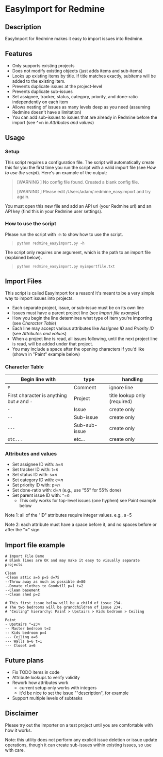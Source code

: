 EasyImport for Redmine
=============

## Description

EasyImport for Redmine makes it easy to import issues into Redmine.

## Features

- Only supports existing projects
- Does not modify existing objects (just adds items and sub-items)
- Looks up existing items by title. If title matches exactly, subitems will be added to the existing item.
- Prevents duplicate issues at the project-level
- Prevents duplicate sub-issues
- Set assignee, tracker, status, category, priority, and done-ratio independently on each item
- Allows nesting of issues as many levels deep as you need (assuming Redmine doesn't have a limitation)
- You can add sub-issues to issues that are already in Redmine before the import (see ^=n in *Attributes and values*)

## Usage

### Setup
This script requires a configuration file. The script will automatically create this for you the first time you run the script with a valid import file (see *How to use the script*). Here's an example of the output:

> [WARNING ] No config file found. Created a blank config file.
> 
> [WARNING ] Please edit /Users/adam/.redmine_easyimport and try again.

You must open this new file and add an API url (your Redmine url) and an API key (find this in your Redmine user settings).

### How to use the script
Please run the script with `-h` to show how to use the script.
> `python redmine_easyimport.py -h`

The script only requires one argument, which is the path to an import file (explained below).
> `python redmine_easyimport.py myimportfile.txt`

## Import Files
This script is called EasyImport for a reason! It's meant to be a very simple way to import issues into projects.

* Each separate project, issue, or sub-issue must be on its own line
* Issues must have a parent project line (see *Import file example*)
* How you begin the line determines what type of item you're importing (see *Character Table*)
* Each line may accept various attributes like *Assignee ID* and *Priority ID* (see *Attributes and values*)
* When a project line is read, all issues following, until the next project line is read, will be added under that project.
* You may include a space after the opening characters if you'd like (shown in "Paint" example below)

### Character Table

| Begin line with                             | type          | handling                     |
| --------------------------------------------| -----------   | ---------------------------- |
| `#`                                         | Comment       | ignore line                  |
| First character is anything but `#` and `-` | Project       | title lookup only (required) |
| `-`                                         | Issue         | create only                  |
| `--`                                        | Sub-issue     | create only                  |
| `---`                                       | Sub-sub-issue | create only                  |
| `etc...`                                    | etc...        | create only                  |

### Attributes and values

- Set assignee ID with: a=*n*
- Set tracker ID with: t=*n*
- Set status ID with: s=*n*
- Set category ID with: c=*n*
- Set priority ID with: p=*n*
- Set done-ratio with: d=*n* (e.g., use "55" for 55% done)
- Set parent issue ID with: ^=*n*
  - This only works for top-level issues (one hyphen) see Paint example below

Note 1: all of the "ID" attributes require integer values. e.g., a=5

Note 2: each attribute must have a space before it, and no spaces before or after the "=" sign

## Import file example

    # Import File Demo
    # Blank lines are OK and may make it easy to visually separate projects

    Clean
    -Clean attic a=5 p=5 d=75
    --Throw away as much as possible d=80
    --Donate clothes to Goodwill p=1 t=2
    --Clean basement
    --Clean shed p=2
    
    # This first issue below will be a child of issue 234.
    # The two bedrooms will be grandchildren of issue 234.
    # "Ceiling" hierarchy: Paint > Upstairs > Kids bedroom > Ceiling

    Paint
    - Upstairs ^=234
    -- Master bedroom t=2
    -- Kids bedroom p=4
    --- Ceiling a=6
    --- Walls a=6 t=1
    --- Closet a=6

## Future plans
- Fix TODO items in code
- Attribute lookups to verify validity
- Rework how attributes work
  - current setup only works with integers
  - it'd be nice to set the issue ""description", for example
- Support multiple levels of subtasks

## Disclaimer
Please try out the importer on a test project until you are comfortable with how it works.

Note: this utility does not perform any explicit issue deletion or issue update operations, though it can create sub-issues within existing issues, so use with care.
